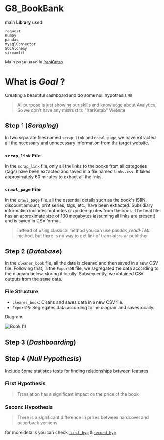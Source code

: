 # G8_BookBank
main **Library** used:
```
request
numpy
pandas
mysqlConnector
SQLAlchemy
streamlit
```
Main page used is [_IranKetab_](https://www.iranketab.ir/)

# What is _Goal_ ?
Creating a beautiful dashboard and do some null hypothesis :smile:
> All purpose is just showing our skills and knowledge about Analytics, So we don't have any mistrust to "IranKetab" Website

## Step 1 (*Scraping*)

In two separate files named `scrap_link` and `crawl_page`, we have extracted all the necessary and unnecessary information from the target website.

### `scrap_link` File
In the `scrap_link` file, only all the links to the books from all categories (tags) have been extracted and saved in a file named `links.csv`. It takes approximately 60 minutes to extract all the links.

### `crawl_page` File
In the `crawl_page` file, all the essential details such as the book's ISBN, discount amount, print series, tags, etc., have been extracted. Subsidiary information includes footnotes or golden quotes from the book. The final file has an approximate size of 100 megabytes (assuming all links are present) and is saved in CSV format.
> instead of using classical method you can use _pandas\_readHTML_ method, but there is no way to get link of translators or publisher

## Step 2 (*Database*)

In the `cleaner_book` file, all the data is cleaned and then saved in a new CSV file. Following that, in the `ExportDB` file, we segregated the data according to the diagram below, storing it locally. Subsequently, we obtained CSV outputs from the same data.

### File Structure
- `cleaner_book`: Cleans and saves data in a new CSV file.
- `ExportDB`: Segregates data according to the diagram and saves locally.

Diagram:

![Book (1)](https://github.com/amiralira/G8_BookBank/assets/47474659/6fca7860-557a-4c27-a429-d533046bbe99)

## Step 3 (*Dashboarding*)



## Step 4 (*Null Hypothesis*)


Include Some statistics tests for finding relationships between features

### First Hypothesis
> Translation has a significant impact on the price of the book

### Second Hypothesis
> There is a significant difference in prices between hardcover and paperback versions

for more details you can check [`first_hyp`](https://github.com/mahdi-mghs/G8_BookBank/blob/main/Req%20Customer/first_hyp.py) & [`second_hyp`](https://github.com/mahdi-mghs/G8_BookBank/blob/main/Req%20Customer/sec_hyp.py)
